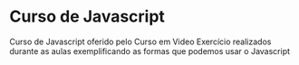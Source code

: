 # Curso de Javascript
Curso de Javascript oferido pelo Curso em Video
Exercício realizados durante as aulas exemplificando as formas que podemos usar o Javascript
